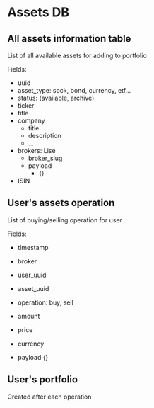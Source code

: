 # Assets DB



## All assets information table 

List of all available assets for adding to portfolio



Fields:

- uuid
- asset_type: sock, bond, currency, etf... 
- status: (available, archive)
- ticker
- title
- company
  - title
  - description
  - ... 
- brokers: Lisе
  - broker_slug
  - payload
    - {}
- ISIN



## User's assets operation

List of buying/selling operation for user



Fields: 

- timestamp

- broker

- user_uuid

- asset_uuid

- operation: buy, sell

- amount

- price

- currency

- payload {}

   

## User's portfolio 

Created after each operation

